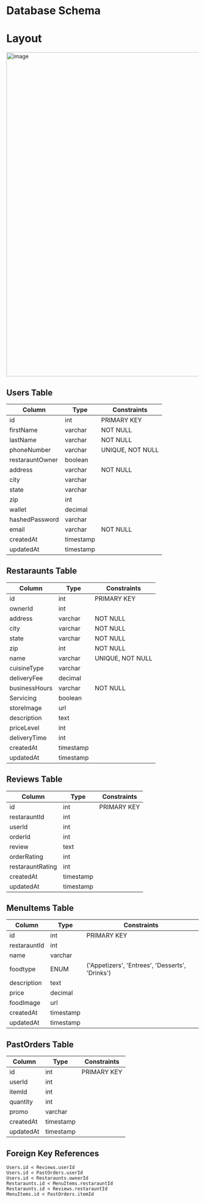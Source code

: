 # Database Schema

# Layout 
<img width="848" alt="image" src="https://github.com/user-attachments/assets/93682c52-f826-4efe-8fd5-9067050d7d9d" />


## Users Table
| Column | Type | Constraints |
|--------|------|-------------|
| id | int | PRIMARY KEY |
| firstName | varchar | NOT NULL |
| lastName | varchar | NOT NULL |
| phoneNumber | varchar | UNIQUE, NOT NULL |
| restarauntOwner | boolean | |
| address | varchar | NOT NULL |
| city | varchar | |
| state | varchar | |
| zip | int | |
| wallet | decimal | |
| hashedPassword | varchar | |
| email | varchar | NOT NULL |
| createdAt | timestamp | |
| updatedAt | timestamp | |

## Restaraunts Table
| Column | Type | Constraints |
|--------|------|-------------|
| id | int | PRIMARY KEY |
| ownerId | int | |
| address | varchar | NOT NULL |
| city | varchar | NOT NULL |
| state | varchar | NOT NULL |
| zip | int | NOT NULL |
| name | varchar | UNIQUE, NOT NULL |
| cuisineType | varchar | |
| deliveryFee | decimal | |
| businessHours | varchar | NOT NULL |
| Servicing | boolean | |
| storeImage | url | |
| description | text | |
| priceLevel | int | |
| deliveryTime | int | |
| createdAt | timestamp | |
| updatedAt | timestamp | |

## Reviews Table
| Column | Type | Constraints |
|--------|------|-------------|
| id | int | PRIMARY KEY |
| restarauntId | int | |
| userId | int | |
| orderId | int | |
| review | text | |
| orderRating | int | |
| restarauntRating | int | |
| createdAt | timestamp | |
| updatedAt | timestamp | |

## MenuItems Table
| Column | Type | Constraints |
|--------|------|-------------|
| id | int | PRIMARY KEY |
| restarauntId | int | |
| name | varchar | |
| foodtype | ENUM | ('Appetizers', 'Entrees', 'Desserts', 'Drinks') |
| description | text | |
| price | decimal | |
| foodImage | url | |
| createdAt | timestamp | |
| updatedAt | timestamp | |

## PastOrders Table
| Column | Type | Constraints |
|--------|------|-------------|
| id | int | PRIMARY KEY |
| userId | int | |
| itemId | int | |
| quantity | int | |
| promo | varchar | |
| createdAt | timestamp | |
| updatedAt | timestamp | |

## Foreign Key References
```
Users.id < Reviews.userId
Users.id < PastOrders.userId
Users.id < Restaraunts.ownerId
Restaraunts.id < MenuItems.restarauntId
Restaraunts.id < Reviews.restarauntId
MenuItems.id < PastOrders.itemId
```

